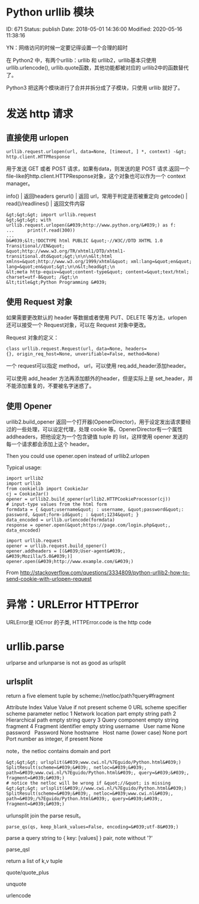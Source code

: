 # Python urllib 模块


ID: 671
Status: publish
Date: 2018-05-01 14:36:00
Modified: 2020-05-16 11:38:16


YN：网络访问的时候一定要记得设置一个合理的超时

在 Python2 中，有两个urllib：urllib 和 urllib2，urllib基本只使用urllib.urlencode(), urllib.quote函数，其他功能都被对应的 urllib2中的函数替代了。

Python3 把这两个模块进行了合并并拆分成了子模块，只使用 urllib 就好了。

# 发送 http 请求

## 直接使用 urlopen

```
urllib.request.urlopen(url, data=None, [timeout, ] *, context) -&gt; http.client.HTTPResponse
```

用于发送 GET 或者 POST 请求，如果有data，则发送的是 POST 请求.返回一个 file-like的http.client.HTTPResponse对象，这个对象也可以作为一个 context manager。

info() | 返回headers
gerurl() | 返回 url，常用于判定是否被重定向
getcode() | 
read()/readlines() | 返回文件内容

```
&gt;&gt;&gt; import urllib.request
&gt;&gt;&gt; with urllib.request.urlopen(&#039;http://www.python.org/&#039;) as f:
...     print(f.read(300))
...
b&#039;&lt;!DOCTYPE html PUBLIC &quot;-//W3C//DTD XHTML 1.0 Transitional//EN&quot;
&quot;http://www.w3.org/TR/xhtml1/DTD/xhtml1-transitional.dtd&quot;&gt;\n\n\n&lt;html
xmlns=&quot;http://www.w3.org/1999/xhtml&quot; xml:lang=&quot;en&quot; lang=&quot;en&quot;&gt;\n\n&lt;head&gt;\n
&lt;meta http-equiv=&quot;content-type&quot; content=&quot;text/html; charset=utf-8&quot; /&gt;\n
&lt;title&gt;Python Programming &#039;
```

## 使用 Request 对象

如果需要更改默认的 header 等数据或者使用 PUT、DELETE 等方法，urlopen 还可以接受一个 Request对象，可以在 Request 对象中更改。

Request 对象的定义：

```
class urllib.request.Request(url, data=None, headers={}, origin_req_host=None, unverifiable=False, method=None)
```

一个 request可以指定 method， url，可以使用 req.add_header添加header。

可以使用 add_header 方法再添加额外的header，但是实际上是 set_header，并不能添加重复的，不要被名字迷惑了。

## 使用 Opener
 
urilib2.build_opener 返回一个打开器(OpenerDirector)，用于设定发出请求要经过的一些处理，可以设定代理，处理 cookie 等。OpenerDirector有一个属性addheaders，把他设定为一个包含键值 tuple 的 list，这样使用 opener 发送的每一个请求都会添加上这个 header。

Then you could use opener.open instead of urllib2.urlopen

Typical usage:

```
import urllib2
import urllib
from cookielib import CookieJar
cj = CookieJar()
opener = urllib2.build_opener(urllib2.HTTPCookieProcessor(cj))
# input-type values from the html form
formdata = { &quot;username&quot; : username, &quot;password&quot;: password, &quot;form-id&quot; : &quot;1234&quot; }
data_encoded = urllib.urlencode(formdata)
response = opener.open(&quot;https://page.com/login.php&quot;, data_encoded)
```

```
import urllib.request
opener = urllib.request.build_opener()
opener.addheaders = [(&#039;User-agent&#039;, &#039;Mozilla/5.0&#039;)]
opener.open(&#039;http://www.example.com/&#039;)
```

From <http://stackoverflow.com/questions/3334809/python-urllib2-how-to-send-cookie-with-urlopen-request> 

# 异常：URLError HTTPError

URLError是 IOError 的子类, HTTPError.code is the http code 

# urllib.parse

urlparse and urlunparse is not as good as urlsplit

## urlsplit

return a five element tuple by scheme://netloc/path?query#fragment

Attribute	Index	Value	Value if not present
scheme	0	URL scheme specifier	scheme parameter
netloc	1	Network location part	empty string
path	2	Hierarchical path	empty string
query	3	Query component	empty string
fragment	4	Fragment identifier	empty string
username	 	User name	None
password	 	Password	None
hostname	 	Host name (lower case)	None
port	 	Port number as integer, if present	None

note，the netloc contains domain and port

```
&gt;&gt;&gt; urlsplit(&#039;www.cwi.nl/%7Eguido/Python.html&#039;)
SplitResult(scheme=&#039;&#039;, netloc=&#039;&#039;, path=&#039;www.cwi.nl/%7Eguido/Python.html&#039;, query=&#039;&#039;, fragment=&#039;&#039;)
# notice the netloc will be wrong if &quot;//&quot; is missing
&gt;&gt;&gt; urlsplit(&#039;//www.cwi.nl/%7Eguido/Python.html&#039;)
SplitResult(scheme=&#039;&#039;, netloc=&#039;www.cwi.nl&#039;, path=&#039;/%7Eguido/Python.html&#039;, query=&#039;&#039;, fragment=&#039;&#039;)
```

urlunsplit join the parse result。

```
parse_qs(qs, keep_blank_values=False, encoding=&#039;utf-8&#039;)
```

parse a query string to { key: [values] } pair, note without '?'

parse_qsl

return a list of k,v tuple

quote/quote_plus

unquote

urlencode